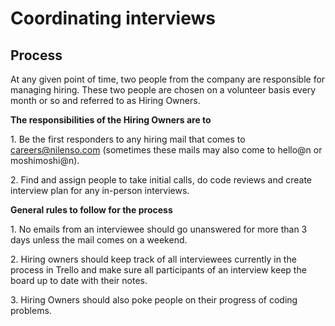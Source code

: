 # Coordinating interviews

## Process

At any given point of time, two people from the company are responsible for managing hiring. These two people are chosen on a volunteer basis every month or so and referred to as Hiring Owners.

**The responsibilities of the Hiring Owners are to**

1\. Be the first responders to any hiring mail that comes to careers@nilenso.com (sometimes these mails may also come to hello@n or moshimoshi@n). 

2\. Find and assign people to take initial calls, do code reviews and create interview plan for any in-person interviews.

**General rules to follow for the process**

1\. No emails from an interviewee should go unanswered for more than 3 days unless the mail comes on a weekend. 

2\. Hiring owners should keep track of all interviewees currently in the process in Trello and make sure all participants of an interview keep the board up to date with their notes. 

3\. Hiring Owners should also poke people on their progress of coding problems.
